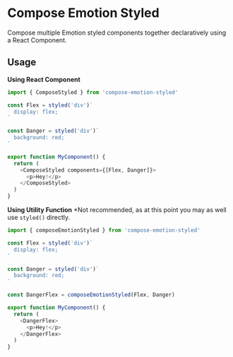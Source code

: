 # Compose Emotion Styled

Compose multiple Emotion styled components together declaratively using a React Component.

## Usage

__Using React Component__

```js
import { ComposeStyled } from 'compose-emotion-styled'

const Flex = styled('div')`
  display: flex;
`

const Danger = styled('div')`
  background: red;
`

export function MyComponent() {
  return (
    <ComposeStyled components={[Flex, Danger]}>
      <p>Hey!</p>
    </ComposeStyled>
  )
}
```

__Using Utility Function__ *Not recommended, as at this point you may as well use `styled()` directly.

```js
import { composeEmotionStyled } from 'compose-emotion-styled'

const Flex = styled('div')`
  display: flex;
`

const Danger = styled('div')`
  background: red;
`

const DangerFlex = composeEmotionStyled(Flex, Danger)

export function MyComponent() {
  return (
    <DangerFlex>
      <p>Hey!</p>
    </DangerFlex>
  )
}
```

